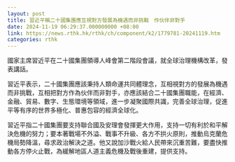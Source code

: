 ```yaml
---
layout: post
title: 習近平稱二十國集團應互視對方發展為機遇而非挑戰　作伙伴非對手
date: 2024-11-19 06:29:37.000000000 +08:00
link: https://news.rthk.hk/rthk/ch/component/k2/1779781-20241119.htm
categories: rthk
---
```


國家主席習近平在二十國集團領導人峰會第二階段會議，就全球治理機構改革，發表講話。

習近平表示，二十國集團應該秉持人類命運共同體理念，互相視對方的發展為機遇而非挑戰，互相把對方作為伙伴而非對手，亦應該結合二十國集團職能，在經濟、金融、貿易、數字、生態環境等領域，進一步凝聚國際共識，完善全球治理，促進平等有序的世界多極化、普惠包容的經濟全球化。

習近平指二十國集團要支持聯合國及安理會發揮更大作用，支持一切有利於和平解決危機的努力；要本著戰場不外溢、戰事不升級、各方不拱火原則，推動烏克蘭危機局勢降溫，尋求政治解決之道。他又說加沙戰火給人民帶來沉重苦難，要盡快推動各方停火止戰，為緩解地區人道主義危機及戰後重建，提供支持。
